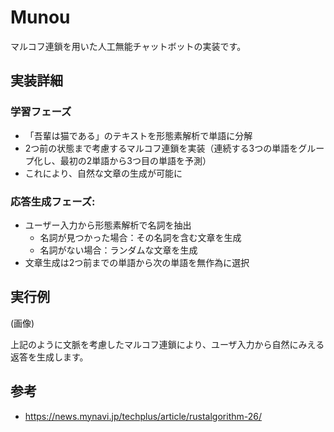 # Munou

マルコフ連鎖を用いた人工無能チャットボットの実装です。

## 実装詳細
### 学習フェーズ
- 「吾輩は猫である」のテキストを形態素解析で単語に分解
- 2つ前の状態まで考慮するマルコフ連鎖を実装（連続する3つの単語をグループ化し、最初の2単語から3つ目の単語を予測）
- これにより、自然な文章の生成が可能に

### 応答生成フェーズ:
 - ユーザー入力から形態素解析で名詞を抽出
   - 名詞が見つかった場合：その名詞を含む文章を生成
   - 名詞がない場合：ランダムな文章を生成
 - 文章生成は2つ前までの単語から次の単語を無作為に選択

## 実行例
(画像)

上記のように文脈を考慮したマルコフ連鎖により、ユーザ入力から自然にみえる返答を生成します。

## 参考
- https://news.mynavi.jp/techplus/article/rustalgorithm-26/

